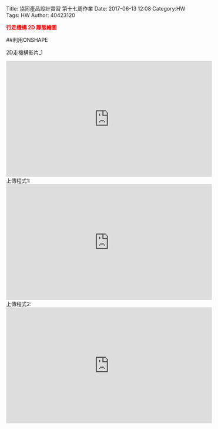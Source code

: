 Title: 協同產品設計實習 第十七周作業
Date: 2017-06-13 12:08
Category:HW
Tags: HW
Author: 40423120 

<b><font color="red">行走機構 2D 靜態繪圖</font></b>
<!-- PELICAN_END_SUMMARY -->

 ##利用ONSHAPE
    
2D走機構影片_1  
<iframe width="560" height="315" src="https://www.youtube.com/embed/quE7LiO8kTA" frameborder="0" allowfullscreen></iframe>
上傳程式1:
<iframe width="560" height="315" src="https://www.youtube.com/embed/l6EFxQtXhsQ" frameborder="0" allowfullscreen></iframe>
上傳程式2:
<iframe width="560" height="315" src="https://www.youtube.com/embed/bjwbPyiMvfI" frameborder="0" allowfullscreen></iframe>